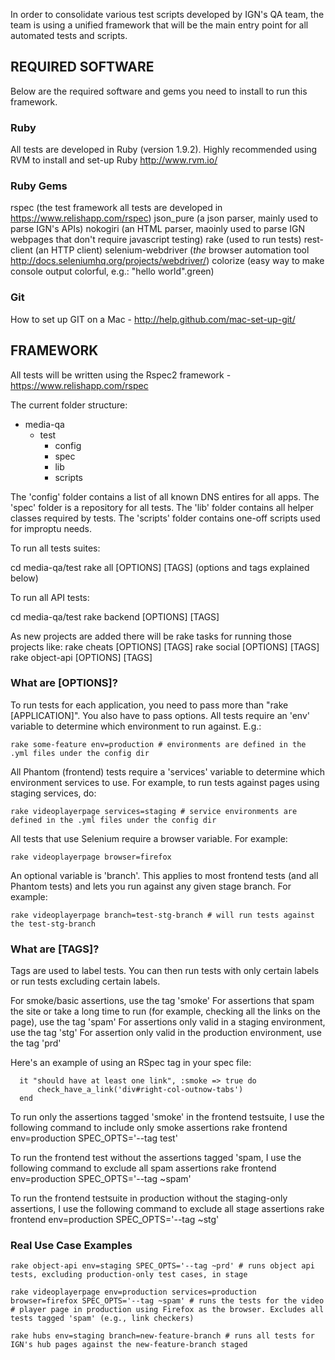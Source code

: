 In order to consolidate various test scripts developed by IGN's QA team, the team is using a unified framework that will be the main entry point for all automated tests and scripts. 

## REQUIRED SOFTWARE
Below are the required software and gems you need to install to run this framework.

### Ruby
All tests are developed in Ruby (version 1.9.2). Highly recommended using RVM to install and set-up Ruby http://www.rvm.io/

### Ruby Gems
rspec (the test framework all tests are developed in https://www.relishapp.com/rspec)
json_pure (a json parser, mainly used to parse IGN's APIs)
nokogiri (an HTML parser, maoinly used to parse IGN webpages that don't require javascript testing)
rake (used to run tests)
rest-client (an HTTP client)
selenium-webdriver (_the_ browser automation tool http://docs.seleniumhq.org/projects/webdriver/)
colorize (easy way to make console output colorful, e.g.: "hello world".green)

### Git
How to set up GIT on a Mac - http://help.github.com/mac-set-up-git/

## FRAMEWORK 

All tests will be written using the Rspec2 framework - https://www.relishapp.com/rspec

The current folder structure:

- media-qa
  - test
    - config
    - spec
    - lib
	- scripts

The 'config' folder contains a list of all known DNS entires for all apps.
The 'spec' folder is a repository for all tests.
The 'lib' folder contains all helper classes required by tests.
The 'scripts' folder contains one-off scripts used for improptu needs.

To run all tests suites:

   cd media-qa/test
   rake all [OPTIONS] [TAGS] (options and tags explained below)

To run all API tests:

   cd media-qa/test
   rake backend [OPTIONS] [TAGS]
   
As new projects are added there will be rake tasks for running those projects like:
    rake cheats [OPTIONS] [TAGS]
    rake social [OPTIONS] [TAGS]
    rake object-api [OPTIONS] [TAGS]

### What are [OPTIONS]?

To run tests for each application, you need to pass more than "rake [APPLICATION]". You also have to pass options. All tests require an 'env' variable to determine which environment to run against. E.g.:

	rake some-feature env=production # environments are defined in the .yml files under the config dir

All Phantom (frontend) tests require a 'services' variable to determine which environment services to use. For example, to run tests against pages using staging services, do:

	rake videoplayerpage services=staging # service environments are defined in the .yml files under the config dir

All tests that use Selenium require a browser variable. For example:

	rake videoplayerpage browser=firefox 

An optional variable is 'branch'. This applies to most frontend tests (and all Phantom tests) and lets you run against any given stage branch. For example:

	rake videoplayerpage branch=test-stg-branch # will run tests against the test-stg-branch

### What are [TAGS]?

Tags are used to label tests. You can then run tests with only certain labels or run tests excluding certain labels.

For smoke/basic assertions, use the tag 'smoke'
For assertions that spam the site or take a long time to run (for example, checking all the links on the page), use the tag 'spam'
For assertions only valid in a staging environment, use the tag 'stg'
For assertion only valid in the production environment, use the tag 'prd'

Here's an example of using an RSpec tag in your spec file:

      it "should have at least one link", :smoke => true do
          check_have_a_link('div#right-col-outnow-tabs')
      end

To run only the assertions tagged 'smoke' in the frontend testsuite, I use the following command to include only smoke assertions
  rake frontend env=production SPEC_OPTS='--tag test'

To run the frontend test without the assertions tagged 'spam, I use the following command to exclude all spam assertions
	rake frontend env=production SPEC_OPTS='--tag ~spam'

To run the frontend testsuite in production without the staging-only assertions, I use the following command to  exclude all stage assertions
	rake frontend env=production SPEC_OPTS='--tag ~stg'
	
### Real Use Case Examples

	rake object-api env=staging SPEC_OPTS='--tag ~prd' # runs object api tests, excluding production-only test cases, in stage

	rake videoplayerpage env=production services=production browser=firefox SPEC_OPTS='--tag ~spam' # runs the tests for the video
	# player page in production using Firefox as the browser. Excludes all tests tagged 'spam' (e.g., link checkers)

	rake hubs env=staging branch=new-feature-branch # runs all tests for IGN's hub pages against the new-feature-branch staged
